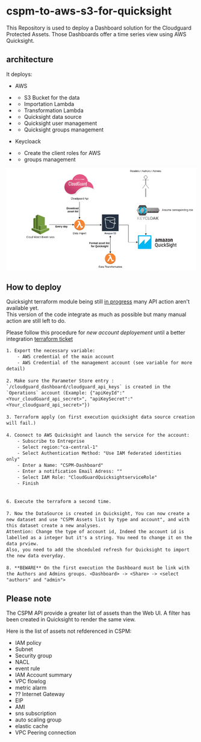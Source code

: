 
# cspm-to-aws-s3-for-quicksight
This Repository is used to deploy a Dashboard solution for the Cloudguard Protected Assets.
Those Dashboards offer a time series view using AWS Quicksight.


## architecture
It deploys:
- AWS
- - S3 Bucket for the data
- - Importation Lambda
- - Transformation Lambda
- - Quicksight data source
- - Quicksight user management
- - Quicksight groups management  

- Keycloack
- - Create the client roles for AWS
- - groups management

![](Cloudguard-Dashboard-arch.png)

## How to deploy

Quicksight terraform module being still [in progress](https://github.com/hashicorp/terraform-provider-aws/issues/10990) many API action aren't available yet.  
This version of the code integrate as much as possible but many manual action are still left to do.

Please follow this procedure for *new account deployement* until a better integration [terraform ticket](https://github.com/hashicorp/terraform-provider-aws/issues/10990)

    1. Export the necessary variable:
        - AWS credential of the main account
        - AWS Credential of the management account (see variable for more detail)
    
    2. Make sure the Parameter Store entry : `/cloudguard_dashboard/cloudguard_api_keys` is created in the `Operations` account (Example: {"apiKeyId":"<Your_cloudGuard_api_secret>", "apiKeySecret":"<Your_cloudguard_api_secret>"})
        
    3. Terraform apply (on first execution quicksight data source creation will fail.)

    4. Coonect to AWS Quicksight and launch the service for the account:
        - Subscribe to Entreprise
        - Select region:"ca-central-1"
        - Select Authentication Method: "Use IAM federated identities only"
        - Enter a Name: "CSPM-Dashboard" 
        - Enter a notification Email Adress: ""
        - Select IAM Role: "CloudGuardQuicksightserviceRole"
        - Finish


    6. Execute the terraform a second time.

    7. Now the DataSource is created in Quicksight, You can now create a new dataset and use "CSPM Assets list by type and account", and with this dataset create a new analyses.
    Attention: Change the type of account id, Indeed the account id is labelled as a integer but it's a string. You need to change it on the data prview.  
    Also, you need to add the shceduled refresh for Quicksight to import the new data everyday.

    8. **BEWARE** On the first execution the Dashboard must be link with the Authors and Admins groups. <Dashboard> -> <Share> -> <select "authors" and "admin">

## Please note
The CSPM API provide a greater list of assets than the Web UI. A filter has been created in Quicksight to render the same view.

Here is the list of assets not refderenced in CSPM:
- IAM policy
- Subnet
- Security group
- NACL
- event rule
- IAM Account summary 
- VPC flowlog 
- metric alarm 
- ?? Internet Gateway
- EIP 
- AMI
- sns subscription
- auto scaling group
- elastic cache
- VPC Peering connection
